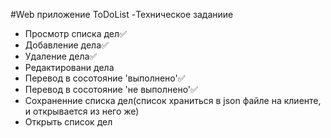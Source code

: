 #Web приложение ToDoList
-Техническое заданиие 
- Просмотр списка дел✅
- Добавление дела✅
- Удаление дела✅
- Редактировани дела
- Перевод в сосотояние 'выполнено'✅
- Перевод в сосотояние 'не выполнено'✅
- Сохраненние списка дел(список храниться в json файле на клиенте, и открывается из него же)
- Открыть список дел
